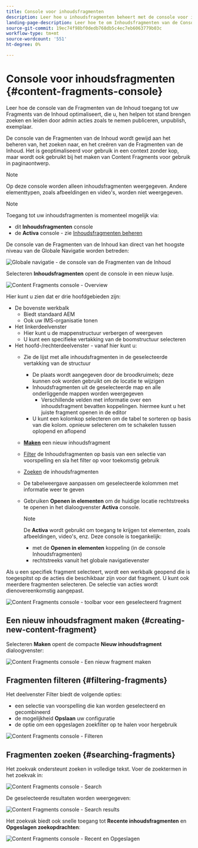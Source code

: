 ```yaml
---
title: Console voor inhoudsfragmenten
description: Leer hoe u inhoudsfragmenten beheert met de console voor inhoudsfragmenten.
landing-page-description: Leer hoe te om Inhoudsfragmenten van de Console van Fragmenten van de Inhoud te beheren die op hoog volumengebruik van Inhoudsfragmenten voor Hoofdloze gebruik, maar ook gebruikt wanneer het ontwerpen van de pagina wordt geconcentreerd.
source-git-commit: 19ec74f98bf0dedb768db5c4ec7eb6063779b03c
workflow-type: tm+mt
source-wordcount: '551'
ht-degree: 0%

---
```


# Console voor inhoudsfragmenten  {#content-fragments-console}

Leer hoe de console van de Fragmenten van de Inhoud toegang tot uw Fragments van de Inhoud optimaliseert, die u, hen helpen tot stand brengen zoeken en leiden door admin acties zoals te nemen publiceren, unpublish, exemplaar.

De console van de Fragmenten van de Inhoud wordt gewijd aan het beheren van, het zoeken naar, en het creëren van de Fragmenten van de Inhoud. Het is geoptimaliseerd voor gebruik in een context zonder kop, maar wordt ook gebruikt bij het maken van Content Fragments voor gebruik in paginaontwerp.

>[!NOTE]
>
>Op deze console worden alleen inhoudsfragmenten weergegeven. Andere elementtypen, zoals afbeeldingen en video&#39;s, worden niet weergegeven.

>[!NOTE]
>
>Toegang tot uw inhoudsfragmenten is momenteel mogelijk via:
>
>* dit **Inhoudsfragmenten** console
>* de **Activa** console - zie [Inhoudsfragmenten beheren](/help/assets/content-fragments/content-fragments-managing.md)


De console van de Fragmenten van de Inhoud kan direct van het hoogste niveau van de Globale Navigatie worden betreden:

![Globale navigatie - de console van de Fragmenten van de Inhoud](assets/cfc-global-navigation.png)

Selecteren **Inhoudsfragmenten** opent de console in een nieuw lusje.

![Content Fragments console - Overview](assets/cfc-console-overview.png)

Hier kunt u zien dat er drie hoofdgebieden zijn:

* De bovenste werkbalk
   * Biedt standaard AEM
   * Ook uw IMS-organisatie tonen
* Het linkerdeelvenster
   * Hier kunt u de mappenstructuur verbergen of weergeven
   * U kunt een specifieke vertakking van de boomstructuur selecteren
* Het hoofd-/rechterdeelvenster - vanaf hier kunt u:
   * Zie de lijst met alle inhoudsfragmenten in de geselecteerde vertakking van de structuur
      * De plaats wordt aangegeven door de broodkruimels; deze kunnen ook worden gebruikt om de locatie te wijzigen
      * Inhoudsfragmenten uit de geselecteerde map en alle onderliggende mappen worden weergegeven
         * Verschillende velden met informatie over een inhoudsfragment bevatten koppelingen. hiermee kunt u het juiste fragment openen in de editor
      * U kunt een kolomkop selecteren om de tabel te sorteren op basis van die kolom. opnieuw selecteren om te schakelen tussen oplopend en aflopend
   * **[Maken](#creating-new-content-fragment)** een nieuw inhoudsfragment
   * [Filter](#filtering-fragments) de Inhoudsfragmenten op basis van een selectie van voorspelling en sla het filter op voor toekomstig gebruik
   * [Zoeken](#searching-fragments) de inhoudsfragmenten
   * De tabelweergave aanpassen om geselecteerde kolommen met informatie weer te geven
   * Gebruiken **Openen in elementen** om de huidige locatie rechtstreeks te openen in het dialoogvenster **Activa** console.

      >[!NOTE]
      >
      >De **Activa** wordt gebruikt om toegang te krijgen tot elementen, zoals afbeeldingen, video&#39;s, enz.  Deze console is toegankelijk:
      >
      >* met de **Openen in elementen** koppeling (in de console Inhoudsfragmenten)
      >* rechtstreeks vanuit het globale navigatievenster


Als u een specifiek fragment selecteert, wordt een werkbalk geopend die is toegespitst op de acties die beschikbaar zijn voor dat fragment. U kunt ook meerdere fragmenten selecteren. De selectie van acties wordt dienovereenkomstig aangepast.

![Content Fragments console - toolbar voor een geselecteerd fragment](assets/cfc-fragment-toolbar.png)

## Een nieuw inhoudsfragment maken {#creating-new-content-fragment}

Selecteren **Maken** opent de compacte **Nieuw inhoudsfragment** dialoogvenster:

![Content Fragments console - Een nieuw fragment maken](assets/cfc-console-create.png)

## Fragmenten filteren {#filtering-fragments}

Het deelvenster Filter biedt de volgende opties:

* een selectie van voorspelling die kan worden geselecteerd en gecombineerd
* de mogelijkheid **Opslaan** uw configuratie
* de optie om een opgeslagen zoekfilter op te halen voor hergebruik

![Content Fragments console - Filteren](assets/cfc-console-filter.png)

## Fragmenten zoeken {#searching-fragments}

Het zoekvak ondersteunt zoeken in volledige tekst. Voer de zoektermen in het zoekvak in:

![Content Fragments console - Search](assets/cfc-console-search-01.png)

De geselecteerde resultaten worden weergegeven:

![Content Fragments console - Search results](assets/cfc-console-search-02.png)

Het zoekvak biedt ook snelle toegang tot **Recente inhoudsfragmenten** en **Opgeslagen zoekopdrachten**:

![Content Fragments console - Recent en Opgeslagen](assets/cfc-console-search-03.png)
